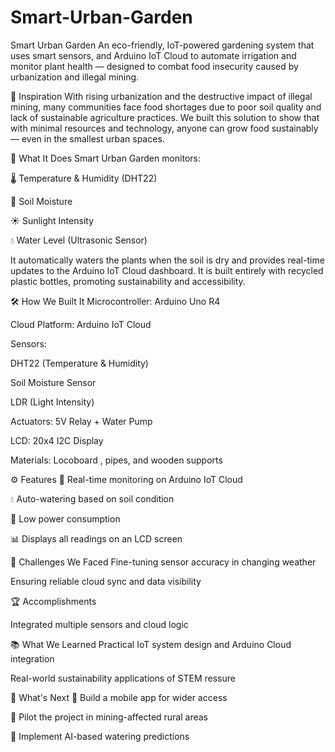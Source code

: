 # Smart-Urban-Garden
Smart Urban Garden
An eco-friendly, IoT-powered gardening system that uses smart sensors, and Arduino IoT Cloud to automate irrigation and monitor plant health — designed to combat food insecurity caused by urbanization and illegal mining.

📌 Inspiration
With rising urbanization and the destructive impact of illegal mining, many communities face food shortages due to poor soil quality and lack of sustainable agriculture practices. We built this solution to show that with minimal resources and technology, anyone can grow food sustainably — even in the smallest urban spaces.

🧠 What It Does
Smart Urban Garden monitors:

🌡️ Temperature & Humidity (DHT22)

🌿 Soil Moisture

☀️ Sunlight Intensity

💧 Water Level (Ultrasonic Sensor)

It automatically waters the plants when the soil is dry and provides real-time updates to the Arduino IoT Cloud dashboard. It is built entirely with recycled plastic bottles, promoting sustainability and accessibility.

🛠️ How We Built It
Microcontroller: Arduino Uno R4

Cloud Platform: Arduino IoT Cloud

Sensors:

DHT22 (Temperature & Humidity)

Soil Moisture Sensor

LDR (Light Intensity)

Actuators: 5V Relay + Water Pump

LCD: 20x4 I2C Display

Materials: Locoboard , pipes, and wooden supports

⚙️ Features
📶 Real-time monitoring on Arduino IoT Cloud

💧 Auto-watering based on soil condition

🔋 Low power consumption

📊 Displays all readings on an LCD screen

🧩 Challenges We Faced
Fine-tuning sensor accuracy in changing weather

Ensuring reliable cloud sync and data visibility


🏆 Accomplishments

Integrated multiple sensors and cloud logic

📚 What We Learned
Practical IoT system design and Arduino Cloud integration

Real-world sustainability applications of STEM
ressure

🔮 What's Next
📱 Build a mobile app for wider access

🌾 Pilot the project in mining-affected rural areas

🤖 Implement AI-based watering predictions

